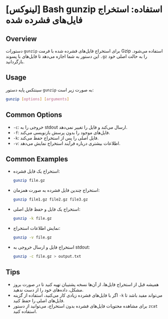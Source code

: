 # [لینوکس] Bash gunzip استفاده: استخراج فایل‌های فشرده شده

## Overview
دستورات `gunzip` برای استخراج فایل‌های فشرده شده با فرمت Gzip استفاده می‌شود. این دستور به شما اجازه می‌دهد تا فایل‌های با پسوند `.gz` را به حالت اصلی خود بازگردانید.

## Usage
سینتکس پایه دستور `gunzip` به صورت زیر است:

```bash
gunzip [options] [arguments]
```

## Common Options
- `-c`: خروجی را به stdout ارسال می‌کند و فایل را تغییر نمی‌دهد.
- `-f`: فایل‌های موجود را بدون پرسش بازنویسی می‌کند.
- `-k`: فایل اصلی را پس از استخراج حفظ می‌کند.
- `-v`: اطلاعات بیشتری درباره فرآیند استخراج نمایش می‌دهد.

## Common Examples
- استخراج یک فایل فشرده:
    ```bash
    gunzip file.gz
    ```

- استخراج چندین فایل فشرده به صورت همزمان:
    ```bash
    gunzip file1.gz file2.gz file3.gz
    ```

- استخراج یک فایل و حفظ فایل اصلی:
    ```bash
    gunzip -k file.gz
    ```

- نمایش اطلاعات استخراج:
    ```bash
    gunzip -v file.gz
    ```

- استخراج فایل و ارسال خروجی به stdout:
    ```bash
    gunzip -c file.gz > output.txt
    ```

## Tips
- همیشه قبل از استخراج فایل‌ها، از آن‌ها نسخه پشتیبان تهیه کنید تا در صورت بروز مشکل، داده‌های خود را از دست ندهید.
- اگر با فایل‌های فشرده زیادی کار می‌کنید، استفاده از گزینه `-k` می‌تواند مفید باشد تا فایل‌های اصلی را حفظ کنید.
- برای مشاهده محتویات فایل‌های فشرده بدون استخراج، می‌توانید از دستور `zcat` استفاده کنید.